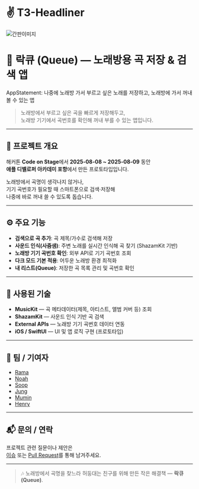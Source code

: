 # ✌️ T3-Headliner

![간판이미지](https://github.com/user-attachments/assets/7af3d507-a225-44df-810b-db9245693bf0)


# 🎤 락큐 (Queue) — 노래방용 곡 저장 & 검색 앱

AppStatement: 나중에 노래방 가서 부르고 싶은 노래를 저장하고, 노래방에 가서 꺼내볼 수 있는 앱

> 노래방에서 부르고 싶은 곡을 빠르게 저장해두고,  
> 노래방 기기에서 곡번호를 확인해 꺼내 부를 수 있는 앱입니다.

---

## 🎯 프로젝트 개요

해커톤 **Code on Stage**에서 **2025-08-08 ~ 2025-08-09** 동안  
**애플 디벨로퍼 아카데미 포항**에서 만든 프로토타입입니다.

노래방에서 곡명이 생각나지 않거나,  
기기 곡번호가 필요할 때 스마트폰으로 검색·저장해  
나중에 바로 꺼내 쓸 수 있도록 돕습니다.

---

## ⚙️ 주요 기능
- **검색으로 곡 추가**: 곡 제목/가수로 검색해 저장
- **사운드 인식(사줌샘)**: 주변 노래를 실시간 인식해 곡 찾기 (ShazamKit 기반)
- **노래방 기기 곡번호 확인**: 외부 API로 기기 곡번호 조회
- **다크 모드 기본 적용**: 어두운 노래방 환경 최적화
- **내 리스트(Queue)**: 저장한 곡 목록 관리 및 곡번호 확인

---

## 🧩 사용된 기술
- **MusicKit** — 곡 메타데이터(제목, 아티스트, 앨범 커버 등) 조회
- **ShazamKit** — 사운드 인식 기반 곡 검색
- **External APIs** — 노래방 기기 곡번호 데이터 연동
- **iOS / SwiftUI** — UI 및 앱 로직 구현 (프로토타입)

---

## 👥 팀 / 기여자
- [Rama](링크_또는_GitHub_ID)
- [Noah](링크_또는_GitHub_ID)
- [Soop](링크_또는_GitHub_ID)
- [Jung](링크_또는_GitHub_ID)
- [Mumin](링크_또는_GitHub_ID)
- [Henry](링크_또는_GitHub_ID)

---

## 📬 문의 / 연락
프로젝트 관련 질문이나 제안은  
[이슈](../../issues) 또는 [Pull Request](../../pulls)를 통해 남겨주세요.

---

> 🎶 노래방에서 곡명을 찾느라 허둥대는 친구를 위해 만든 작은 해결책 — **락큐(Queue)**.

